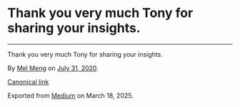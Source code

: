 # Thank you very much Tony for sharing your insights.

---

Thank you very much Tony for sharing your insights.

By [Mel Meng](https://medium.com/@mel-meng-pe) on [July 31, 2020](https://medium.com/p/26d4efb1215a).

[Canonical link](https://medium.com/@mel-meng-pe/thank-you-very-much-tony-for-sharing-your-insights-26d4efb1215a)

Exported from [Medium](https://medium.com) on March 18, 2025.